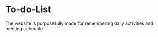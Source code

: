 # To-do-List
The website is purposefully made for remembering daily activities and meeting schedule.
